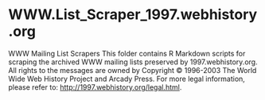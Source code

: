 # WWW.List_Scraper_1997.webhistory.org
WWW Mailing List Scrapers This folder contains R Markdown scripts for scraping the archived WWW mailing lists preserved by 1997.webhistory.org. All rights to the messages are owned by Copyright © 1996-2003 The World Wide Web History Project and Arcady Press. For more legal information, please refer to: http://1997.webhistory.org/legal.html.
